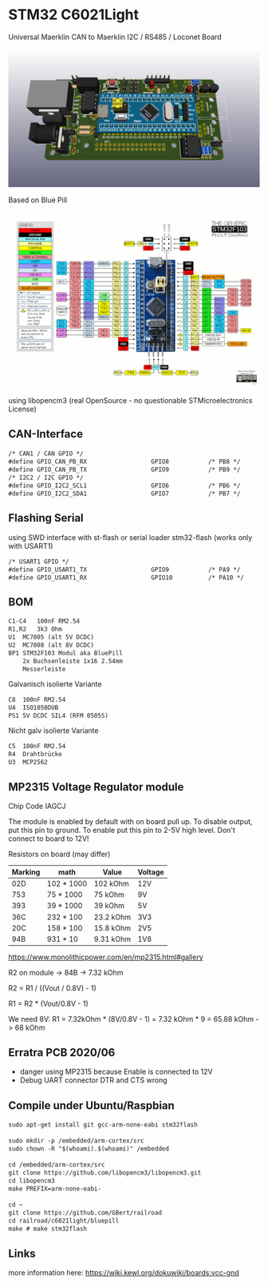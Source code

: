 STM32 C6021Light
================

Universal Maerklin CAN to Maerklin I2C / RS485 / Loconet Board

![3D Board](https://github.com/GBert/railroad/raw/master/c6021light/bluepill/hardware/c6021light.png)

Based on Blue Pill


![STM32F103C8T6 microcontroller development board](https://github.com/GBert/misc/raw/master/stm32-slcan/pictures/stm32f103c8t6_dev_pinout.gif)

using libopencm3 (real OpenSource - no questionable STMicroelectronics License)


CAN-Interface
-------------
```
/* CAN1 / CAN GPIO */
#define GPIO_CAN_PB_RX                  GPIO8           /* PB8 */
#define GPIO_CAN_PB_TX                  GPIO9           /* PB9 */
/* I2C2 / I2C GPIO */
#define GPIO_I2C2_SCL1                  GPIO6           /* PB6 */
#define GPIO_I2C2_SDA1                  GPIO7           /* PB7 */
```

Flashing Serial
---------------
using SWD interface with st-flash or serial loader stm32-flash (works only with USART1)

```
/* USART1 GPIO */
#define GPIO_USART1_TX                  GPIO9           /* PA9 */
#define GPIO_USART1_RX                  GPIO10          /* PA10 */
```

BOM
---
```
C1-C4	100nF RM2.54
R1,R2	3k3 Ohm
U1	MC7805 (alt 5V DCDC)
U2	MC7808 (alt 8V DCDC)
BP1	STM32F103 Modul aka BluePill
	2x Buchsenleiste 1x16 2.54mm
	Messerleiste
```
Galvanisch isolierte Variante
```
C8	100nF RM2.54
U4	ISO1050DUB
PS1	5V DCDC SIL4 (RFM 0505S)
```
Nicht galv isolierte Variante
```
C5	100nF RM2.54
R4	Drahtbrücke
U3	MCP2562
```

MP2315 Voltage Regulator module
-------------------------------

Chip Code IAGCJ

The module is enabled by default with on board pull up. To disable output, put this pin to ground. To enable put this pin to 2-5V high level.
Don't connect to board to 12V!

Resistors on board (may differ)

 Marking | math | Value | Voltage 
---------|------|-------|---------
02D |102 * 1000 |102 kOhm  |12V
753 |75 * 1000  |75 kOhm   |9V
393 |39 * 1000  |39 kOhm   |5V
36C |232 * 100  |23.2 kOhm |3V3
20C |158 * 100  |15.8 kOhm |2V5
94B |931 * 10   |9.31 kOhm |1V8

https://www.monolithicpower.com/en/mp2315.html#gallery

R2 on module -> 84B -> 7.32 kOhm

R2 = R1 / ((Vout / 0.8V) - 1)

R1 = R2 * (Vout/0.8V - 1)

We need 8V:
R1 = 7.32kOhm * (8V/0.8V - 1) = 7.32 kOhm * 9 = 65.88 kOhm -> 68 kOhm

Erratra PCB 2020/06
-------------------
- danger using MP2315 because Enable is connected to 12V
- Debug UART connector DTR and CTS wrong

Compile under Ubuntu/Raspbian
-----------------------------
```
sudo apt-get install git gcc-arm-none-eabi stm32flash

sudo mkdir -p /embedded/arm-cortex/src
sudo chown -R "$(whoami).$(whoami)" /embedded

cd /embedded/arm-cortex/src
git clone https://github.com/libopencm3/libopencm3.git
cd libopencm3
make PREFIX=arm-none-eabi-

cd ~
git clone https://github.com/GBert/railroad
cd railroad/c6021light/bluepill
make # make stm32flash
```

Links
-----

more information here: https://wiki.kewl.org/dokuwiki/boards:vcc-gnd

